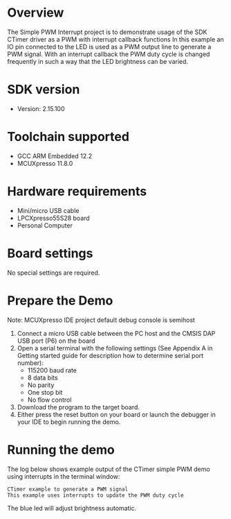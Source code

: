 Overview
========
The Simple PWM Interrupt project is to demonstrate usage of the SDK CTimer driver as a PWM with interrupt callback functions
In this example an IO pin connected to the LED is used as a PWM output line to generate a PWM signal.
With an interrupt callback the PWM duty cycle is changed frequently in such a way that the LED brightness can be varied.

SDK version
===========
- Version: 2.15.100

Toolchain supported
===================
- GCC ARM Embedded  12.2
- MCUXpresso  11.8.0

Hardware requirements
=====================
- Mini/micro USB cable
- LPCXpresso55S28 board
- Personal Computer

Board settings
==============
No special settings are required.

Prepare the Demo
================
Note: MCUXpresso IDE project default debug console is semihost
1.  Connect a micro USB cable between the PC host and the CMSIS DAP USB port (P6) on the board
2.  Open a serial terminal with the following settings (See Appendix A in Getting started guide for description how to determine serial port number):
    - 115200 baud rate
    - 8 data bits
    - No parity
    - One stop bit
    - No flow control
3.  Download the program to the target board.
4.  Either press the reset button on your board or launch the debugger in your IDE to begin running the demo.

Running the demo
================
The log below shows example output of the CTimer simple PWM demo using interrupts in the terminal window:
~~~~~~~~~~~~~~~~~~~~~~~~~~~~~~~~~~~
CTimer example to generate a PWM signal
This example uses interrupts to update the PWM duty cycle
~~~~~~~~~~~~~~~~~~~~~~~~~~~~~~~~~~~

The blue led will adjust brightness automatic.
